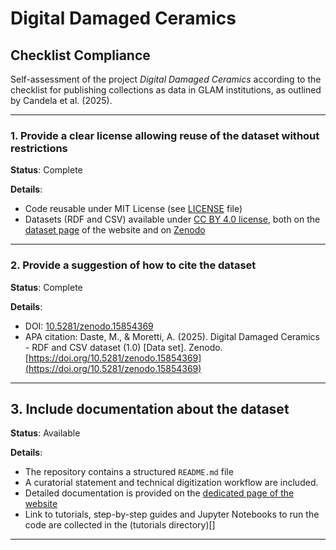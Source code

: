 # Digital Damaged Ceramics


## Checklist Compliance

Self-assessment of the project *Digital Damaged Ceramics* according to the checklist for publishing collections as data in GLAM institutions, as outlined by Candela et al. (2025). 

---

### 1. Provide a clear license allowing reuse of the dataset without restrictions

**Status**: Complete

**Details**:  
- Code reusable under MIT License (see [LICENSE](https://github.com/bombedceramics/digital_damaged_ceramics/blob/395ce709d59451f65bc77882880026c6f12d5efc/LICENSE) file)
- Datasets (RDF and CSV) available under [CC BY 4.0 license](https://creativecommons.org/licenses/by/4.0/), both on the [dataset page](https://bombedceramics.github.io/digital_damaged_ceramics/dataset.html) of the website and on [Zenodo](https://doi.org/10.5281/zenodo.15854369)
---

### 2. Provide a suggestion of how to cite the dataset

**Status**: Complete

**Details**:  
- DOI: [10.5281/zenodo.15854369](https://doi.org/10.5281/zenodo.15854369)
- APA citation: Daste, M., & Moretti, A. (2025). Digital Damaged Ceramics - RDF and CSV dataset (1.0) [Data set]. Zenodo. [https://doi.org/10.5281/zenodo.15854369](https://doi.org/10.5281/zenodo.15854369)
---

## 3. Include documentation about the dataset

**Status**: Available

**Details**:  
- The repository contains a structured `README.md` file
- A curatorial statement and technical digitization workflow are included.
- Detailed documentation is provided on the [dedicated page of the website](https://bombedceramics.github.io/digital_damaged_ceramics/documentation.html)
- Link to tutorials, step-by-step guides and Jupyter Notebooks to run the code are collected in the (tutorials directory)[]
---


